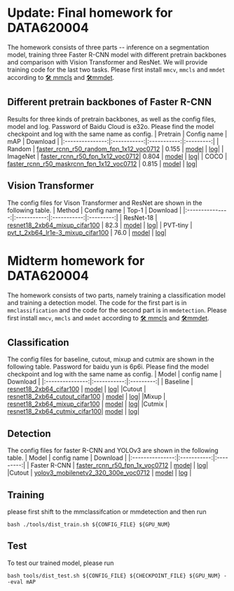 # Update: Final homework for DATA620004
The homework consists of three parts -- inference on a segmentation model, training three Faster R-CNN model with different pretrain backbones and comparison with Vision Transformer and ResNet. We will provide training code for the last two tasks. Please first install `mmcv`, `mmcls` and `mmdet` according to [🛠️ mmcls](https://mmclassification.readthedocs.io/en/latest/install.html) and [🛠️mmdet](https://mmdetection.readthedocs.io/en/v2.21.0/get_started.html).

## Different pretrain backbones of Faster R-CNN
Results for three kinds of pretrain backbones, as well as the config files, model and log.
Password of Baidu Cloud is e32o.
Please find the model checkpoint and log with the same name as config.
|   Pretrain        | Config name | mAP | Download |
|:---------------:|:-----------:|:-----------:|:---------:|
| Random  | [faster_rcnn_r50_random_fpn_1x12_voc0712](https://github.com/VictorLlu/DATA620004_mid/blob/f0daff11e4e770eb3e295f0659d9e0dc1f201cc5/mmdetection/configs/pascal_voc/faster_rcnn_r50_random_fpn_1x12_voc0712.py) | 0.155 | [model](https://pan.baidu.com/s/1S3QrxXklDwPYMfAivUyspA) &#124; [log](https://pan.baidu.com/s/1S3QrxXklDwPYMfAivUyspA)|
| ImageNet  | [faster_rcnn_r50_fpn_1x12_voc0712](https://github.com/VictorLlu/DATA620004_mid/blob/f0daff11e4e770eb3e295f0659d9e0dc1f201cc5/mmdetection/configs/pascal_voc/faster_rcnn_r50_fpn_1x12_voc0712.py)| 0.804 | [model](https://pan.baidu.com/s/1S3QrxXklDwPYMfAivUyspA) &#124; [log](https://pan.baidu.com/s/1S3QrxXklDwPYMfAivUyspA)|
| COCO  | [faster_rcnn_r50_maskrcnn_fpn_1x12_voc0712](https://github.com/VictorLlu/DATA620004_mid/blob/f0daff11e4e770eb3e295f0659d9e0dc1f201cc5/mmdetection/configs/pascal_voc/faster_rcnn_r50_maskrcnn_fpn_1x12_voc0712.py) | 0.815 | [model](https://pan.baidu.com/s/1S3QrxXklDwPYMfAivUyspA) &#124; [log](https://pan.baidu.com/s/1S3QrxXklDwPYMfAivUyspA)|

## Vision Transformer
The config files for Vison Transformer and ResNet are shown in the following table.
|   Method       | Config name | Top-1 | Download |
|:---------------:|:-----------:|:-----------:|:---------:|
| ResNet-18  | [resnet18_2xb64_mixup_cifar100](https://github.com/VictorLlu/DATA620004_mid/blob/f0daff11e4e770eb3e295f0659d9e0dc1f201cc5/mmclassification/configs/resnet/resnet18_2xb64_mixup_cifar100.py) | 82.3 | [model](https://pan.baidu.com/s/1S3QrxXklDwPYMfAivUyspA) &#124; [log](https://pan.baidu.com/s/1S3QrxXklDwPYMfAivUyspA)|
| PVT-tiny  | [pvt_t_2xb64_lr1e-3_mixup_cifar100](https://github.com/VictorLlu/DATA620004_mid/blob/f0daff11e4e770eb3e295f0659d9e0dc1f201cc5/mmclassification/configs/pvt/pvt_t_2xb64_lr1e-3_mixup_cifar100.py) | 76.0 | [model](https://pan.baidu.com/s/1S3QrxXklDwPYMfAivUyspA) &#124; [log](https://pan.baidu.com/s/1S3QrxXklDwPYMfAivUyspA)|

# Midterm homework for DATA620004
The homework consists of two parts, namely training a classification model and training a detection model. 
The code for the first part is in `mmclassification` and the code for the second part is in `mmdetection`.
Please first install `mmcv`, `mmcls` and `mmdet` according to [🛠️ mmcls](https://mmclassification.readthedocs.io/en/latest/install.html) and [🛠️mmdet](https://mmdetection.readthedocs.io/en/v2.21.0/get_started.html).

## Classification
The config files for baseline, cutout, mixup and cutmix are shown in the following table. 
Password for baidu yun is 6p6i.
Please find the model checkpoint and log with the same name as config.
|   Model         | config name  | Download |
|:---------------:|:-----------:|:---------:|
| Baseline  | [resnet18_2xb64_cifar100](https://github.com/VictorLlu/DATA620004_mid/blob/b82cd5958fbebcedb8179f1854639230320c59b7/mmclassification/configs/resnet/resnet18_2xb64_cifar100.py) | [model](https://pan.baidu.com/s/1xSORdAJLN0k3O7GpfLSZKQ) &#124; [log](https://pan.baidu.com/s/1xSORdAJLN0k3O7GpfLSZKQ)|
|Cutout | [resnet18_2xb64_cutout_cifar100](https://github.com/VictorLlu/DATA620004_mid/blob/b82cd5958fbebcedb8179f1854639230320c59b7/mmclassification/configs/resnet/resnet18_2xb64_cutout_cifar100.py) | [model](https://pan.baidu.com/s/1xSORdAJLN0k3O7GpfLSZKQ) &#124; [log](https://pan.baidu.com/s/1xSORdAJLN0k3O7GpfLSZKQ)|
|Mixup | [resnet18_2xb64_mixup_cifar100](https://github.com/VictorLlu/DATA620004_mid/blob/b82cd5958fbebcedb8179f1854639230320c59b7/mmclassification/configs/resnet/resnet18_2xb64_mixup_cifar100.py) | [model](https://pan.baidu.com/s/1xSORdAJLN0k3O7GpfLSZKQ) &#124; [log](https://pan.baidu.com/s/1xSORdAJLN0k3O7GpfLSZKQ)|
|Cutmix | [resnet18_2xb64_cutmix_cifar100](https://github.com/VictorLlu/DATA620004_mid/blob/b82cd5958fbebcedb8179f1854639230320c59b7/mmclassification/configs/resnet/resnet18_2xb64_cutmix_cifar100.py)| [model](https://pan.baidu.com/s/1xSORdAJLN0k3O7GpfLSZKQ) &#124; [log](https://pan.baidu.com/s/1xSORdAJLN0k3O7GpfLSZKQ)|

## Detection
The config files for faster R-CNN and YOLOv3 are shown in the following table.
|   Model         | config name  | Download |
|:---------------:|:-----------:|:---------:|
| Faster R-CNN  | [faster_rcnn_r50_fpn_1x_voc0712](https://github.com/VictorLlu/DATA620004_mid/blob/b82cd5958fbebcedb8179f1854639230320c59b7/mmdetection/configs/pascal_voc/faster_rcnn_r50_fpn_1x_voc0712.py) | [model](https://pan.baidu.com/s/1xSORdAJLN0k3O7GpfLSZKQ) &#124; [log](https://pan.baidu.com/s/1xSORdAJLN0k3O7GpfLSZKQ)|
|Cutout | [yolov3_mobilenetv2_320_300e_voc0712](https://github.com/VictorLlu/DATA620004_mid/blob/b82cd5958fbebcedb8179f1854639230320c59b7/mmdetection/configs/pascal_voc/yolov3_mobilenetv2_320_300e_voc0712.py) | [model](https://pan.baidu.com/s/1xSORdAJLN0k3O7GpfLSZKQ) &#124; [log](https://pan.baidu.com/s/1xSORdAJLN0k3O7GpfLSZKQ) |

## Training
please first shift to the mmclassifcation or mmdetection and then run 
```
bash ./tools/dist_train.sh ${CONFIG_FILE} ${GPU_NUM} 
```

## Test
To test our trained model, please run
```
bash tools/dist_test.sh ${CONFIG_FILE} ${CHECKPOINT_FILE} ${GPU_NUM} --eval mAP
```